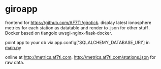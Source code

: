 # giroapp

frontend for https://github.com/AF7TI/girotick. display latest ionosphere metrics for each station as datatable and render to .json for other stuff . Docker based on tiangolo uwsgi-nginx-flask-docker.

point app to your db via app.config['SQLALCHEMY_DATABASE_URI'] in [main.py](app/main.py)

online at http://metrics.af7ti.com. http://metrics.af7ti.com/stations.json for raw data.


